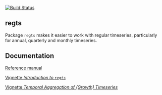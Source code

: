 [![Build Status](https://travis-ci.org/timemod/regts.svg?branch=master)](https://travis-ci.org/timemod/regts)

## regts

Package `regts` makes it easier to work with regular timeseries, particularly for annual, quarterly and monthly timeseries.

## Documentation

[Reference manual](regts.pdf)

[Vignette *Introduction to `regts`*](pkg/vignettes/regts.pdf)

[Vignette *Temporal Aggregation of (Growth) Timeseries*](pkg/vignettes/aggregation.pdf)
